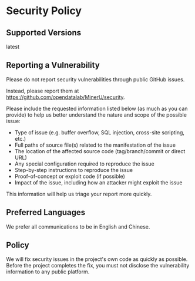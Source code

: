 # Security Policy

## Supported Versions

latest

## Reporting a Vulnerability

Please do not report security vulnerabilities through public GitHub issues.

Instead, please report them at https://github.com/opendatalab/MinerU/security.

Please include the requested information listed below (as much as you can provide) to help us better understand the nature and scope of the possible issue:

  * Type of issue (e.g. buffer overflow, SQL injection, cross-site scripting, etc.)
  * Full paths of source file(s) related to the manifestation of the issue
  * The location of the affected source code (tag/branch/commit or direct URL)
  * Any special configuration required to reproduce the issue
  * Step-by-step instructions to reproduce the issue
  * Proof-of-concept or exploit code (if possible)
  * Impact of the issue, including how an attacker might exploit the issue

This information will help us triage your report more quickly.

## Preferred Languages

We prefer all communications to be in English and Chinese.

## Policy

We will fix security issues in the project's own code as quickly as possible. Before the project completes the fix, you must not disclose the vulnerability information to any public platform.
